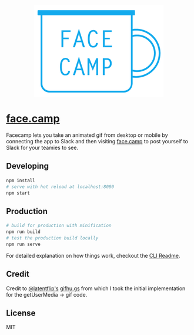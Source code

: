 <p align="center">
  <img alt="face.camp logo" src="./src/assets/icons/icon-no-padding.png" />
</p>

# [face.camp](https://face.camp)

Facecamp lets you take an animated gif from desktop or mobile by connecting the app to Slack and then visiting [face.camp](https://face.camp) to post yourself to Slack for your teamies to see.

## Developing

```sh
npm install
# serve with hot reload at localhost:8080
npm start
```

## Production

```sh
# build for production with minification
npm run build
# test the production build locally
npm run serve
```

For detailed explanation on how things work, checkout the [CLI Readme](https://github.com/developit/preact-cli/blob/master/README.md).

## Credit

Credit to [@latentflip's](https://github.com/latentflip) [gifhu.gs](https://github.com/latentflip/gifhu.gs) from which I took the initial implementation for the getUserMedia -> gif code.

## License

MIT
